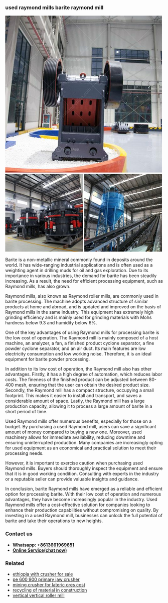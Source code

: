 <h3>used raymond mills barite raymond mill</h3><img src='1706755320.jpg' alt=''><p>Barite is a non-metallic mineral commonly found in deposits around the world. It has wide-ranging industrial applications and is often used as a weighting agent in drilling muds for oil and gas exploration. Due to its importance in various industries, the demand for barite has been steadily increasing. As a result, the need for efficient processing equipment, such as Raymond mills, has also grown.</p><p>Raymond mills, also known as Raymond roller mills, are commonly used in barite processing. The machine adopts advanced structure of similar products at home and abroad, and is updated and improved on the basis of Raymond mills in the same industry. This equipment has extremely high grinding efficiency and is mainly used for grinding materials with Mohs hardness below 9.3 and humidity below 6%.</p><p>One of the key advantages of using Raymond mills for processing barite is the low cost of operation. The Raymond mill is mainly composed of a host machine, an analyzer, a fan, a finished product cyclone separator, a fine powder cyclone separator, and an air duct. Its main features are low electricity consumption and low working noise. Therefore, it is an ideal equipment for barite powder processing.</p><p>In addition to its low cost of operation, the Raymond mill also has other advantages. Firstly, it has a high degree of automation, which reduces labor costs. The fineness of the finished product can be adjusted between 80-400 mesh, ensuring that the user can obtain the desired product size. Secondly, the Raymond mill has a compact structure, occupying a small footprint. This makes it easier to install and transport, and saves a considerable amount of space. Lastly, the Raymond mill has a large production capacity, allowing it to process a large amount of barite in a short period of time.</p><p>Used Raymond mills offer numerous benefits, especially for those on a budget. By purchasing a used Raymond mill, users can save a significant amount of money compared to buying a new one. Moreover, used machinery allows for immediate availability, reducing downtime and ensuring uninterrupted production. Many companies are increasingly opting for used equipment as an economical and practical solution to meet their processing needs.</p><p>However, it is important to exercise caution when purchasing used Raymond mills. Buyers should thoroughly inspect the equipment and ensure that it is in good working condition. Consulting with experts in the industry or a reputable seller can provide valuable insights and guidance.</p><p>In conclusion, barite Raymond mills have emerged as a reliable and efficient option for processing barite. With their low cost of operation and numerous advantages, they have become increasingly popular in the industry. Used Raymond mills offer a cost-effective solution for companies looking to enhance their production capabilities without compromising on quality. By investing in a used Raymond mill, businesses can unlock the full potential of barite and take their operations to new heights.</p><h3>Contact us</h3><ul><li><strong>Whatsapp:&nbsp;<a href="https://wa.me/8613661969651">+8613661969651</a></strong></li><li><a href="https://swt.shibang-china.com/?git&amp;zhl&amp;used raymond mills barite raymond mill"><strong>Online Service(chat now)</strong></a></li></ul><h3>Related</h3><ul><li><a href='ethiopia with crusher for sale.md'>ethiopia with crusher for sale</a></li><li><a href='pe 600 900 primary jaw crusher.md'>pe 600 900 primary jaw crusher</a></li><li><a href='mining crusher for lateric ores cost.md'>mining crusher for lateric ores cost</a></li><li><a href='recycling of material in construction.md'>recycling of material in construction</a></li><li><a href='vertical vertical roller mill.md'>vertical vertical roller mill</a></li></ul>